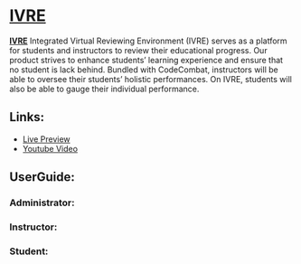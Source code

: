 # [IVRE](https://dashboard-10955.firebaseapp.com/)

**[IVRE](https://dashboard-10955.firebaseapp.com/)** Integrated Virtual Reviewing Environment (IVRE) serves as a platform for students and instructors to review their educational progress. Our product strives to enhance students’ learning experience and ensure that no student is lack behind. Bundled with CodeCombat, instructors will be able to oversee their students’ holistic performances. On IVRE, students will also be able to gauge their individual performance.


## Links:

+ [Live Preview](https://dashboard-10955.firebaseapp.com/)
+ [Youtube Video]()

## UserGuide:

### Administrator:
### Instructor:
### Student: 



